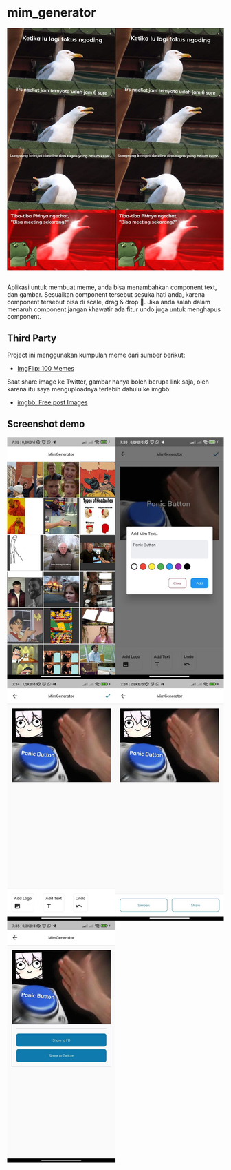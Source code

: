 # mim_generator

<p align="center">
    <img src="screenshot/derita_kuli_ketik.jpeg" align="left" width="50%">
    <img src="screenshot/derita_kuli_ketik.jpeg" align="right" width="50%">

&nbsp;
&nbsp;
&nbsp;
</p>
Aplikasi untuk membuat meme, anda bisa menambahkan component text, dan gambar. Sesuaikan component tersebut sesuka hati anda, karena component tersebut bisa di scale, drag & drop 🥳.
Jika anda salah dalam menaruh component jangan khawatir ada fitur undo juga untuk menghapus component.

## Third Party

Project ini menggunakan kumpulan meme dari sumber berikut:

- [ImgFlip: 100 Memes](https://imgflip.com/api)

Saat share image ke Twitter, gambar hanya boleh berupa link saja, oleh karena itu saya menguploadnya terlebih dahulu ke imgbb:

- [imgbb: Free post Images](https://api.imgbb.com/)

## Screenshot demo
<p align="center">
      <img src="screenshot/demo_ss_1.jpeg" align="left" width="50%">
      <img src="screenshot/demo_ss_2.jpeg" align="right" width="50%">
      <img src="screenshot/demo_ss_3.jpeg" align="left" width="50%">
      <img src="screenshot/demo_ss_4.jpeg" align="right" width="50%">
      <img src="screenshot/demo_ss_5.jpeg" align="left" width="50%">
</p>
